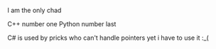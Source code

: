 I am the only chad

C++ number one Python number last 

C# is used by pricks who can't handle pointers yet i have to use it :_(
